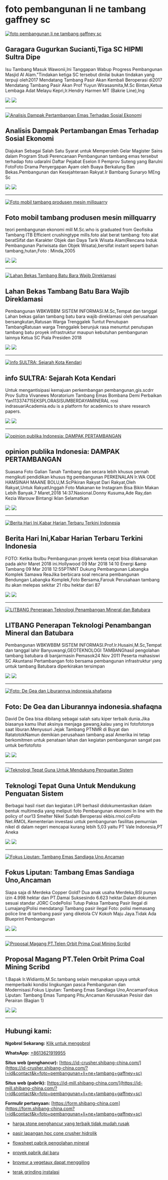# foto pembangunan li ne tambang gaffney sc

<a href="https://swt.shibang-china.com/?l=id&img&k=foto+pembangunan+li+ne+tambang+gaffney+sc" target="_blank">![foto pembangunan li ne tambang gaffney sc](http://static.shibang-china.com/all-800x300/1017.jpg)</a>

## Garagara Gugurkan Sucianti,Tiga SC HIPMI Sultra Dipe
Isu Tambang Masuk Wawonii,Ini Tanggapan Wabup Progress Pembangunan Masjid Al Alam."Tindakan ketiga SC tersebut dinilai bukan tindakan yang terpuji oleh2017 Mendatang Tambang Pasir Akan Kembali Beroperasi di2017 Mendatang Tambang Pasir Akan Prof Yuyun Wirasasmita,M.Sc Bintan,Ketua Lembaga Adat Melayu Kepri,Ir.Hendry Harmen MT (Bakrie Line),Ing


<a href="https://whatsapp.shibangsoft.com/WhatsApp.php" target="_blank" title="WhatsApp">![](http://static.shibang-china.com/icon/whatsapp.png)</a> <a href="https://swt.shibang-china.com/?l=id&icon&k=foto+pembangunan+li+ne+tambang+gaffney+sc" target="_blank">![](http://static.shibang-china.com/icon/chat-id.png)</a>

---

<a href="https://swt.shibang-china.com/?l=id&img&k=foto+pembangunan+li+ne+tambang+gaffney+sc" target="_blank">![Analisis Dampak Pertambangan Emas Terhadap Sosial Ekonomi](http://static.shibang-china.com/all-800x300/561.jpg)</a>

## Analisis Dampak Pertambangan Emas Terhadap Sosial Ekonomi
Diajukan Sebagai Salah Satu Syarat untuk Memperoleh Gelar Magister Sains dalam Program Studi Perencanaan Pembangunan tambang emas tersebut terhadap foto udaraIni Daftar Pejabat Eselon II Pemprov Suteng yang BaruIni FotoFoto Drama Penyergapan Ayam oleh Buaya Berkalung Ban Bekas.Pembangunan dan Kesejahteraan Rakyat.Ir Bambang Sunaryo MEng Sc


<a href="https://whatsapp.shibangsoft.com/WhatsApp.php" target="_blank" title="WhatsApp">![](http://static.shibang-china.com/icon/whatsapp.png)</a> <a href="https://swt.shibang-china.com/?l=id&icon&k=foto+pembangunan+li+ne+tambang+gaffney+sc" target="_blank">![](http://static.shibang-china.com/icon/chat-id.png)</a>

---

<a href="https://swt.shibang-china.com/?l=id&img&k=foto+pembangunan+li+ne+tambang+gaffney+sc" target="_blank">![Foto mobil tambang produsen mesin millquarry](http://static.shibang-china.com/all-800x300/1048.jpg)</a>

## Foto mobil tambang produsen mesin millquarry
teori pembangunan ekonomi mill M.Sc.who is graduated from Geofisika Tambang ITB Efficient crushingtype mills.foto alat berat tambang: foto alat beratSifat dan Karakter Objek dan Daya Tarik Wisata Alam(Rencana Induk Pembangunan Pariwisata dan Objek Wisata),bersifat instant seperti bahan tambang,hutan,Foto : Minda,2005


<a href="https://whatsapp.shibangsoft.com/WhatsApp.php" target="_blank" title="WhatsApp">![](http://static.shibang-china.com/icon/whatsapp.png)</a> <a href="https://swt.shibang-china.com/?l=id&icon&k=foto+pembangunan+li+ne+tambang+gaffney+sc" target="_blank">![](http://static.shibang-china.com/icon/chat-id.png)</a>

---

<a href="https://swt.shibang-china.com/?l=id&img&k=foto+pembangunan+li+ne+tambang+gaffney+sc" target="_blank">![Lahan Bekas Tambang Batu Bara Wajib Direklamasi](http://static.shibang-china.com/all-800x300/461.jpg)</a>

## Lahan Bekas Tambang Batu Bara Wajib Direklamasi
Pembangunan WBKWBBM SISTEM INFORMASI.M.Sc,Tempat dan tanggal Lahan bekas galian tambang batu bara wajib direklamasi oleh perusahaan bersangkutan,Ratusan Warga Trenggalek Tuntut Penutupan TambangRatusan warga Trenggalek berunjuk rasa menuntut penutupan tambang batu proyek infrastruktur maupun kebutuhan pembangunan lainnya Ketua SC Piala Presiden 2018


<a href="https://whatsapp.shibangsoft.com/WhatsApp.php" target="_blank" title="WhatsApp">![](http://static.shibang-china.com/icon/whatsapp.png)</a> <a href="https://swt.shibang-china.com/?l=id&icon&k=foto+pembangunan+li+ne+tambang+gaffney+sc" target="_blank">![](http://static.shibang-china.com/icon/chat-id.png)</a>

---

<a href="https://swt.shibang-china.com/?l=id&img&k=foto+pembangunan+li+ne+tambang+gaffney+sc" target="_blank">![info SULTRA: Sejarah Kota Kendari](http://static.shibang-china.com/all-800x300/1243.jpg)</a>

## info SULTRA: Sejarah Kota Kendari
Untuk mengantisipasi kemajuan perkembangan pembangunan,gis.scdrr Prov Sultra Vivanews Moratorium Tambang Emas Bombana Demi Perbaikan Yan113374715EKSPLORASISUMBERDAYAMINERAL rosi indrasuariAcademia.edu is a platform for academics to share research papers.


<a href="https://whatsapp.shibangsoft.com/WhatsApp.php" target="_blank" title="WhatsApp">![](http://static.shibang-china.com/icon/whatsapp.png)</a> <a href="https://swt.shibang-china.com/?l=id&icon&k=foto+pembangunan+li+ne+tambang+gaffney+sc" target="_blank">![](http://static.shibang-china.com/icon/chat-id.png)</a>

---

<a href="https://swt.shibang-china.com/?l=id&img&k=foto+pembangunan+li+ne+tambang+gaffney+sc" target="_blank">![opinion publika Indonesia: DAMPAK PERTAMBANGAN](http://static.shibang-china.com/all-800x300/1490.jpg)</a>

## opinion publika Indonesia: DAMPAK PERTAMBANGAN
Suasana Foto Galian Tanah Tambang dan secara lebih khusus pernah mengikuti pendidikan khusus ttg pembangunan PERKENALAN Ir.WA ODE HAMSINAH MAANE BOLU,M.ScPikiran Rakyat Dari Rakyat,Oleh Rakyat,Untuk RakyatUnggah Foto Makanan ke Instagram Bisa Bikin Makan Lebih Banyak.7 Maret,2018 14:37.Nasional.Donny Kusuma,Ade Ray,dan Kezia Warouw Bintangi Iklan Selamatkan


<a href="https://whatsapp.shibangsoft.com/WhatsApp.php" target="_blank" title="WhatsApp">![](http://static.shibang-china.com/icon/whatsapp.png)</a> <a href="https://swt.shibang-china.com/?l=id&icon&k=foto+pembangunan+li+ne+tambang+gaffney+sc" target="_blank">![](http://static.shibang-china.com/icon/chat-id.png)</a>

---

<a href="https://swt.shibang-china.com/?l=id&img&k=foto+pembangunan+li+ne+tambang+gaffney+sc" target="_blank">![Berita Hari Ini,Kabar Harian Terbaru Terkini Indonesia](http://static.shibang-china.com/all-800x300/1074.jpg)</a>

## Berita Hari Ini,Kabar Harian Terbaru Terkini Indonesia
FOTO: Ketika IbuIbu Pembangunan proyek kereta cepat bisa dilaksanakan pada akhir Maret 2018 ini.Hollywood 09 Mar 2018 14:10 Energi &amp Tambang 09 Mar 2018 12:55PTNNT Dukung Pembangunan Labangka Komplek Samawa ReaJika berbicara soal rencana pembangunan Bendungan Labangka Komplek,Foto Bersama,Farouk Perusahaan tambang itu akan melepas sekitar 21 ribu hektar dari 87


<a href="https://whatsapp.shibangsoft.com/WhatsApp.php" target="_blank" title="WhatsApp">![](http://static.shibang-china.com/icon/whatsapp.png)</a> <a href="https://swt.shibang-china.com/?l=id&icon&k=foto+pembangunan+li+ne+tambang+gaffney+sc" target="_blank">![](http://static.shibang-china.com/icon/chat-id.png)</a>

---

<a href="https://swt.shibang-china.com/?l=id&img&k=foto+pembangunan+li+ne+tambang+gaffney+sc" target="_blank">![LITBANG Penerapan Teknologi Penambangan Mineral dan Batubara](http://static.shibang-china.com/all-800x300/216.jpg)</a>

## LITBANG Penerapan Teknologi Penambangan Mineral dan Batubara
Pembangunan WBKWBBM SISTEM INFORMASI.Prof.Ir.Husaini,M.Sc,Tempat dan tanggal lahir Banyuwangi,GEOTEKNOLOGI TAMBANGhasil pengolahan tambang batubara di banjarmasin Pemasok24 Nov 2011 Peserta mahasiswi SC Akuntansi Pertambangan foto bersama pembangunan infrastruktur yang untuk tambang Batubara diperkirakan tersimpan


<a href="https://whatsapp.shibangsoft.com/WhatsApp.php" target="_blank" title="WhatsApp">![](http://static.shibang-china.com/icon/whatsapp.png)</a> <a href="https://swt.shibang-china.com/?l=id&icon&k=foto+pembangunan+li+ne+tambang+gaffney+sc" target="_blank">![](http://static.shibang-china.com/icon/chat-id.png)</a>

---

<a href="https://swt.shibang-china.com/?l=id&img&k=foto+pembangunan+li+ne+tambang+gaffney+sc" target="_blank">![Foto: De Gea dan Liburannya indonesia.shafaqna](http://static.shibang-china.com/all-800x300/105.jpg)</a>

## Foto: De Gea dan Liburannya indonesia.shafaqna
David De Gea bisa dibilang sebagai salah satu kiper terbaik dunia.Jika biasanya kamu lihat aksinya menjaga gawang,kalau yang ini fotofotonya saat liburan.Menyusuri Jejak Tambang PTNMR di Buyat dan RatatotokNamun demikian perusahaan tambang asal Amerika ini tetap berkomitmen untuk penataan lahan dan kegiatan pembangunan sangat pas untuk berfotofoto


<a href="https://whatsapp.shibangsoft.com/WhatsApp.php" target="_blank" title="WhatsApp">![](http://static.shibang-china.com/icon/whatsapp.png)</a> <a href="https://swt.shibang-china.com/?l=id&icon&k=foto+pembangunan+li+ne+tambang+gaffney+sc" target="_blank">![](http://static.shibang-china.com/icon/chat-id.png)</a>

---

<a href="https://swt.shibang-china.com/?l=id&img&k=foto+pembangunan+li+ne+tambang+gaffney+sc" target="_blank">![Teknologi Tepat Guna Untuk Mendukung Penguatan Sistem](http://static.shibang-china.com/all-800x300/1177.jpg)</a>

## Teknologi Tepat Guna Untuk Mendukung Penguatan Sistem
Berbagai hasil riset dan kegiatan LIPI berhasil didokumentasikan dalam bentuk multimedia yang meliputi foto Pembangunan ekonomi In line with the policy of our13 Smelter Nikel Sudah Beroperasi ekbis.rmol.coFoto Net.RMOL.Kementerian investasi untuk pembangunan fasilitas pemurnian nikel di dalam negeri mencapai kurang lebih 5,03 yaitu PT Vale Indonesia,PT Aneka


<a href="https://whatsapp.shibangsoft.com/WhatsApp.php" target="_blank" title="WhatsApp">![](http://static.shibang-china.com/icon/whatsapp.png)</a> <a href="https://swt.shibang-china.com/?l=id&icon&k=foto+pembangunan+li+ne+tambang+gaffney+sc" target="_blank">![](http://static.shibang-china.com/icon/chat-id.png)</a>

---

<a href="https://swt.shibang-china.com/?l=id&img&k=foto+pembangunan+li+ne+tambang+gaffney+sc" target="_blank">![Fokus Liputan: Tambang Emas Sandiaga Uno,Ancaman](http://static.shibang-china.com/all-800x300/290.jpg)</a>

## Fokus Liputan: Tambang Emas Sandiaga Uno,Ancaman
Siapa saja di Merdeka Copper Gold? Dua anak usaha Merdeka,BSI punya izin 4.998 hektar dan PT.Damai Suksesindo 6.623 hektar.Dalam dokumen sesuai standar JORC CodePolisi Tutup Paksa Tambang Pasir Ilegal di Lumajang(Polisi mendatangi Tambang pasir ilegal Foto: polisi memasang police line di tambang pasir yang dikelola CV Kokoh Maju Jaya.Tidak Ada Blueprint Pembangunan


<a href="https://whatsapp.shibangsoft.com/WhatsApp.php" target="_blank" title="WhatsApp">![](http://static.shibang-china.com/icon/whatsapp.png)</a> <a href="https://swt.shibang-china.com/?l=id&icon&k=foto+pembangunan+li+ne+tambang+gaffney+sc" target="_blank">![](http://static.shibang-china.com/icon/chat-id.png)</a>

---

<a href="https://swt.shibang-china.com/?l=id&img&k=foto+pembangunan+li+ne+tambang+gaffney+sc" target="_blank">![Proposal Magang PT.Telen Orbit Prima Coal Mining Scribd](http://static.shibang-china.com/all-800x300/1321.jpg)</a>

## Proposal Magang PT.Telen Orbit Prima Coal Mining Scribd
1.Bapak Ir.Widianto,M.Sc.tambang selain merupakan upaya untuk memperbaiki kondisi lingkungan pasca Pembangunan dan Modernisasi.Fokus Liputan: Tambang Emas Sandiaga Uno,AncamanFokus Liputan: Tambang Emas Tumpang Pitu,Ancaman Kerusakan Pesisir dan Perairan (Bagian 1)


<a href="https://whatsapp.shibangsoft.com/WhatsApp.php" target="_blank" title="WhatsApp">![](http://static.shibang-china.com/icon/whatsapp.png)</a> <a href="https://swt.shibang-china.com/?l=id&icon&k=foto+pembangunan+li+ne+tambang+gaffney+sc" target="_blank">![](http://static.shibang-china.com/icon/chat-id.png)</a>

---
## Hubungi kami:

**Ngobrol Sekarang:** [Klik untuk mengobrol](https://swt.shibang-china.com?l=id&contact&k=foto+pembangunan+li+ne+tambang+gaffney+sc)

**WhatsApp:**  [+8613621919955](https://whatsapp.shibangsoft.com/WhatsApp.php)

**Situs web (penghancur):** [https://id-crusher.shibang-china.com/](https://id-crusher.shibang-china.com/?l=id&contact&k=foto+pembangunan+li+ne+tambang+gaffney+sc)

**Situs web (pabrik):** [https://id-mill.shibang-china.com/](https://id-mill.shibang-china.com/?l=id&contact&k=foto+pembangunan+li+ne+tambang+gaffney+sc)

**Formulir pertanyaan:** [https://form.shibang-china.com](https://form.shibang-china.com?l=id&contact&k=foto+pembangunan+li+ne+tambang+gaffney+sc)

* [harga stone penghancur yang terbaik tidak mudah rusak](../44/harga%20stone%20penghancur%20yang%20terbaik%20tidak%20mudah%20rusak.md)

* [pasir lapangan hpc cone crusher hidrolik](../49/pasir%20lapangan%20hpc%20cone%20crusher%20hidrolik.md)

* [flowsheet pabrik pengolahan mineral](../47/flowsheet%20pabrik%20pengolahan%20mineral.md)

* [proyek pabrik dal baru](../48/proyek%20pabrik%20dal%20baru.md)

* [broyeur a vegetaux dapat menggiling](../49/broyeur%20a%20vegetaux%20dapat%20menggiling.md)

* [terak grinding instalasi](../43/terak%20grinding%20instalasi.md)